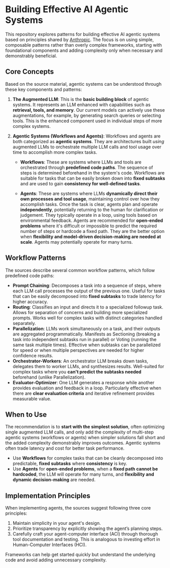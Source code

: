 
# Building Effective AI Agentic Systems

This repository explores patterns for building effective AI agentic systems based on principles shared by [Anthropic](https://www.anthropic.com/engineering/building-effective-agents). The focus is on using simple, composable patterns rather than overly complex frameworks, starting with foundational components and adding complexity only when necessary and demonstrably beneficial.

## Core Concepts

Based on the source material, agentic systems can be understood through these key components and patterns:

1.  **The Augmented LLM**: This is the **basic building block** of agentic systems. It represents an LLM enhanced with capabilities such as **retrieval, tools, and memory**. Our current models can actively use these augmentations, for example, by generating search queries or selecting tools. This is the enhanced component used in individual steps of more complex systems.

2.  **Agentic Systems (Workflows and Agents)**: Workflows and agents are both categorized as **agentic systems**. They are architectures built *using* augmented LLMs to orchestrate multiple LLM calls and tool usage over time to accomplish more complex tasks.

    *   **Workflows**: These are systems where LLMs and tools are orchestrated through **predefined code paths**. The sequence of steps is determined beforehand in the system's code. Workflows are suitable for tasks that can be easily broken down into **fixed subtasks** and are used to gain **consistency for well-defined tasks**.

    *   **Agents**: These are systems where LLMs **dynamically direct their own processes and tool usage**, maintaining control over how they accomplish tasks. Once the task is clear, agents plan and operate **independently**, potentially returning to the human for clarification or judgement. They typically operate in a loop, using tools based on environmental feedback. Agents are recommended for **open-ended problems** where it's difficult or impossible to predict the required number of steps or hardcode a fixed path. They are the better option when **flexibility and model-driven decision-making are needed at scale**. Agents may potentially operate for many turns.

## Workflow Patterns

The sources describe several common workflow patterns, which follow predefined code paths:

*   **Prompt Chaining**: Decomposes a task into a sequence of steps, where each LLM call processes the output of the previous one. Useful for tasks that can be easily decomposed into **fixed subtasks** to trade latency for higher accuracy.
*   **Routing**: Classifies an input and directs it to a specialized followup task. Allows for separation of concerns and building more specialized prompts. Works well for complex tasks with distinct categories handled separately.
*   **Parallelization**: LLMs work simultaneously on a task, and their outputs are aggregated programmatically. Manifests as Sectioning (breaking a task into independent subtasks run in parallel) or Voting (running the same task multiple times). Effective when subtasks can be parallelized for speed or when multiple perspectives are needed for higher confidence results.
*   **Orchestrator-Workers**: An orchestrator LLM breaks down tasks, delegates them to worker LLMs, and synthesizes results. Well-suited for complex tasks where you **can't predict the subtasks needed** beforehand (unlike Parallelization).
*   **Evaluator-Optimizer**: One LLM generates a response while another provides evaluation and feedback in a loop. Particularly effective when there are **clear evaluation criteria** and iterative refinement provides measurable value.

## When to Use

The recommendation is to **start with the simplest solution**, often optimizing single augmented LLM calls, and only add the complexity of multi-step agentic systems (workflows or agents) when simpler solutions fall short and the added complexity demonstrably improves outcomes. Agentic systems often trade latency and cost for better task performance.

*   Use **Workflows** for complex tasks that can be cleanly decomposed into predictable, **fixed subtasks** where **consistency** is key.
*   Use **Agents** for **open-ended problems**, when a **fixed path cannot be hardcoded**, the LLM will operate for many turns, and **flexibility and dynamic decision-making** are needed.

## Implementation Principles

When implementing agents, the sources suggest following three core principles:

1.  Maintain simplicity in your agent's design.
2.  Prioritize transparency by explicitly showing the agent’s planning steps.
3.  Carefully craft your agent-computer interface (ACI) through thorough tool documentation and testing. This is analogous to investing effort in Human-Computer Interfaces (HCI).

Frameworks can help get started quickly but understand the underlying code and avoid adding unnecessary complexity.

